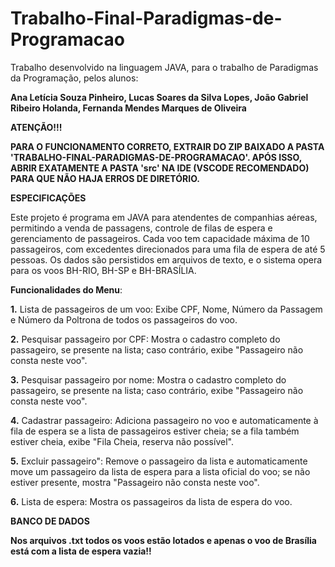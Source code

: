 # Trabalho-Final-Paradigmas-de-Programacao

Trabalho desenvolvido na linguagem JAVA, para o trabalho de Paradigmas da Programação, pelos alunos: 

**Ana Letícia Souza Pinheiro,
Lucas Soares da Silva Lopes,
João Gabriel Ribeiro Holanda,
Fernanda Mendes Marques de Oliveira**

**ATENÇÃO!!!**

**PARA O FUNCIONAMENTO CORRETO, EXTRAIR DO ZIP BAIXADO A PASTA 'TRABALHO-FINAL-PARADIGMAS-DE-PROGRAMACAO'. APÓS ISSO, ABRIR EXATAMENTE A PASTA 'src' NA IDE (VSCODE RECOMENDADO) PARA QUE NÃO HAJA ERROS DE DIRETÓRIO.**

**ESPECIFICAÇÕES**

Este projeto é programa em JAVA para atendentes de companhias aéreas, permitindo a venda de passagens, controle de filas de espera e gerenciamento de passageiros. Cada voo tem capacidade máxima de 10 passageiros, com excedentes direcionados para uma fila de espera de até 5 pessoas. Os dados são persistidos em arquivos de texto, e o sistema opera para os voos BH-RIO, BH-SP e BH-BRASÍLIA.

**Funcionalidades do Menu**:

**1.** Lista de passageiros de um voo:
Exibe CPF, Nome, Número da Passagem e Número da Poltrona de todos os passageiros do voo.

**2.** Pesquisar passageiro por CPF:
Mostra o cadastro completo do passageiro, se presente na lista; caso contrário, exibe "Passageiro não consta neste voo".

**3.** Pesquisar passageiro por nome:
Mostra o cadastro completo do passageiro, se presente na lista; caso contrário, exibe "Passageiro não consta neste voo".

**4.** Cadastrar passageiro:
Adiciona passageiro no voo e automaticamente à fila de espera se a lista de passageiros estiver cheia; se a fila também estiver cheia, exibe "Fila Cheia, reserva não possível".

**5.** Excluir passageiro":
Remove o passageiro da lista e automaticamente move um passageiro da lista de espera para a lista oficial do voo; se não estiver presente, mostra "Passageiro não consta neste voo".

**6.** Lista de espera:
Mostra os passageiros da lista de espera do voo.

**BANCO DE DADOS**

**Nos arquivos .txt todos os voos estão lotados e apenas o voo de Brasília está com a lista de espera vazia!!**
